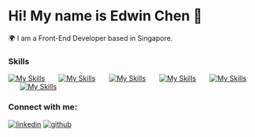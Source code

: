 Hi! My name is Edwin Chen 👋
========================================================================================================================================

🌍  I am a Front-End Developer based in Singapore.
<br/>

### Skills

[![My Skills](https://skillicons.dev/icons?i=html,css)](https://skillicons.dev) &nbsp;&nbsp;&nbsp;&nbsp;&nbsp; [![My Skills](https://skillicons.dev/icons?i=js,ts)](https://skillicons.dev) &nbsp;&nbsp;&nbsp;&nbsp;&nbsp; [![My Skills](https://skillicons.dev/icons?i=react,next)](https://skillicons.dev) &nbsp;&nbsp;&nbsp;&nbsp;&nbsp; [![My Skills](https://skillicons.dev/icons?i=nodejs,express)](https://skillicons.dev) &nbsp;&nbsp;&nbsp;&nbsp;&nbsp; [![My Skills](https://skillicons.dev/icons?i=tailwind,scss)](https://skillicons.dev) &nbsp;&nbsp;&nbsp;&nbsp;&nbsp; [![My Skills](https://skillicons.dev/icons?i=git,github,gitlab)](https://skillicons.dev)
<br/>

### Connect with me:
[![linkedin](https://skillicons.dev/icons?i=linkedin)](https://www.linkedin.com/in/edwinchen85/)
[![github](https://skillicons.dev/icons?i=github)](https://github.com/edwinchen85/)
